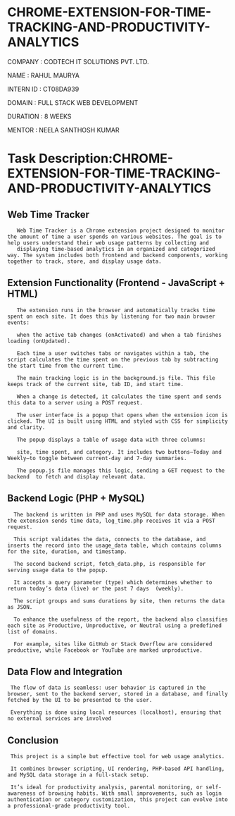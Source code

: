 # CHROME-EXTENSION-FOR-TIME-TRACKING-AND-PRODUCTIVITY-ANALYTICS

  COMPANY : CODTECH IT SOLUTIONS PVT. LTD.

  NAME : RAHUL MAURYA

  INTERN ID : CT08DA939

  DOMAIN : FULL STACK WEB DEVELOPMENT

  DURATION : 8 WEEKS

  MENTOR : NEELA SANTHOSH KUMAR

 # Task Description:CHROME-EXTENSION-FOR-TIME-TRACKING-AND-PRODUCTIVITY-ANALYTICS

  ## Web Time Tracker
       Web Time Tracker is a Chrome extension project designed to monitor the amount of time a user spends on various websites. The goal is to help users understand their web usage patterns by collecting and 
       displaying time-based analytics in an organized and categorized way. The system includes both frontend and backend components, working together to track, store, and display usage data.
  ## Extension Functionality (Frontend - JavaScript + HTML)
       The extension runs in the browser and automatically tracks time spent on each site. It does this by listening for two main browser events:
       
       when the active tab changes (onActivated) and when a tab finishes loading (onUpdated).
       
       Each time a user switches tabs or navigates within a tab, the script calculates the time spent on the previous tab by subtracting the start time from the current time.

       The main tracking logic is in the background.js file. This file keeps track of the current site, tab ID, and start time. 
       
       When a change is detected, it calculates the time spent and sends this data to a server using a POST request.

       The user interface is a popup that opens when the extension icon is clicked. The UI is built using HTML and styled with CSS for simplicity and clarity. 
       
       The popup displays a table of usage data with three columns: 
       
       site, time spent, and category. It includes two buttons—Today and Weekly—to toggle between current-day and 7-day summaries. 
       
       The popup.js file manages this logic, sending a GET request to the backend  to fetch and display relevant data.
       
  ## Backend Logic (PHP + MySQL)
      The backend is written in PHP and uses MySQL for data storage. When the extension sends time data, log_time.php receives it via a POST request. 
      
      This script validates the data, connects to the database, and inserts the record into the usage_data table, which contains columns for the site, duration, and timestamp.

      The second backend script, fetch_data.php, is responsible for serving usage data to the popup.
      
      It accepts a query parameter (type) which determines whether to return today’s data (live) or the past 7 days  (weekly). 
      
      The script groups and sums durations by site, then returns the data as JSON.

      To enhance the usefulness of the report, the backend also classifies each site as Productive, Unproductive, or Neutral using a predefined list of domains.
      
      For example, sites like GitHub or Stack Overflow are considered productive, while Facebook or YouTube are marked unproductive.  
      
  ## Data Flow and Integration
     The flow of data is seamless: user behavior is captured in the browser, sent to the backend server, stored in a database, and finally fetched by the UI to be presented to the user.
     
     Everything is done using local resources (localhost), ensuring that no external services are involved
     
  ## Conclusion
     This project is a simple but effective tool for web usage analytics. 
     
     It combines browser scripting, UI rendering, PHP-based API handling, and MySQL data storage in a full-stack setup.
     
     It’s ideal for productivity analysis, parental monitoring, or self-awareness of browsing habits. With small improvements, such as login authentication or category customization, this project can evolve into a professional-grade productivity tool.
